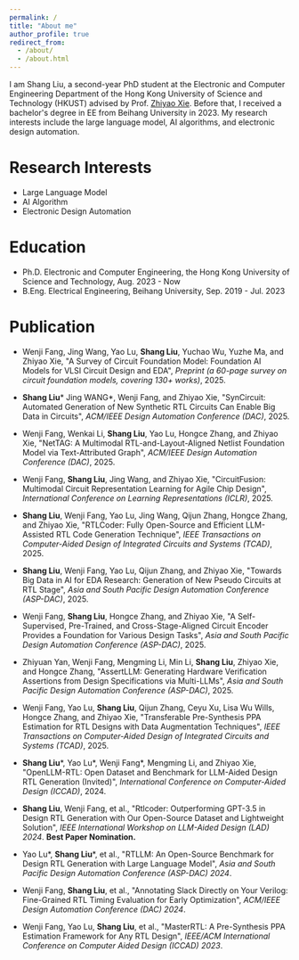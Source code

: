 ```yaml
---
permalink: /
title: "About me"
author_profile: true
redirect_from: 
  - /about/
  - /about.html
---
```


I am Shang Liu, a second-year PhD student at the Electronic and Computer Engineering Department of the Hong Kong University of Science and Technology (HKUST) advised by Prof. [Zhiyao Xie](https://zhiyaoxie.com/). Before that, I received a bachelor's degree in EE from Beihang University in 2023. My research interests include the large language model, AI algorithms, and electronic design automation. 

Research Interests
======
 * Large Language Model
 * AI Algorithm
 * Electronic Design Automation

Education
======
 * Ph.D. Electronic and Computer Engineering, the Hong Kong University of Science and Technology, Aug. 2023 - Now
 * B.Eng. Electrical Engineering, Beihang University, Sep. 2019 - Jul. 2023

Publication
======
* Wenji Fang, Jing Wang, Yao Lu, **Shang Liu**, Yuchao Wu, Yuzhe Ma, and Zhiyao Xie, "A Survey of Circuit Foundation Model: Foundation AI Models for VLSI Circuit Design and EDA", *Preprint (a 60-page survey on circuit foundation models, covering 130+ works)*, 2025.

* **Shang Liu**\* Jing WANG\*, Wenji Fang, and Zhiyao Xie, "SynCircuit: Automated Generation of New Synthetic RTL Circuits Can Enable Big Data in Circuits", *ACM/IEEE Design Automation Conference (DAC)*, 2025.

* Wenji Fang, Wenkai Li, **Shang Liu**, Yao Lu, Hongce Zhang, and Zhiyao Xie, "NetTAG: A Multimodal RTL-and-Layout-Aligned Netlist Foundation Model via Text-Attributed Graph", *ACM/IEEE Design Automation Conference (DAC)*, 2025.

* Wenji Fang, **Shang Liu**, Jing Wang, and Zhiyao Xie, "CircuitFusion: Multimodal Circuit Representation Learning for Agile Chip Design", *International Conference on Learning Representations (ICLR)*, 2025.

* **Shang Liu**, Wenji Fang, Yao Lu, Jing Wang, Qijun Zhang, Hongce Zhang, and Zhiyao Xie, "RTLCoder: Fully Open-Source and Efficient LLM-Assisted RTL Code Generation Technique", *IEEE Transactions on Computer-Aided Design of Integrated Circuits and Systems (TCAD)*, 2025.

* **Shang Liu**, Wenji Fang, Yao Lu, Qijun Zhang, and Zhiyao Xie, "Towards Big Data in AI for EDA Research: Generation of New Pseudo Circuits at RTL Stage", *Asia and South Pacific Design Automation Conference (ASP-DAC)*, 2025.

* Wenji Fang, **Shang Liu**, Hongce Zhang, and Zhiyao Xie, "A Self-Supervised, Pre-Trained, and Cross-Stage-Aligned Circuit Encoder Provides a Foundation for Various Design Tasks", *Asia and South Pacific Design Automation Conference (ASP-DAC)*, 2025.

* Zhiyuan Yan, Wenji Fang, Mengming Li, Min Li, **Shang Liu**, Zhiyao Xie, and Hongce Zhang, "AssertLLM: Generating Hardware Verification Assertions from Design Specifications via Multi-LLMs", *Asia and South Pacific Design Automation Conference (ASP-DAC)*, 2025.

* Wenji Fang, Yao Lu, **Shang Liu**, Qijun Zhang, Ceyu Xu, Lisa Wu Wills, Hongce Zhang, and Zhiyao Xie, "Transferable Pre-Synthesis PPA Estimation for RTL Designs with Data Augmentation Techniques", *IEEE Transactions on Computer-Aided Design of Integrated Circuits and Systems (TCAD)*, 2025.

* **Shang Liu**\*, Yao Lu\*, Wenji Fang\*, Mengming Li, and Zhiyao Xie, "OpenLLM-RTL: Open Dataset and Benchmark for LLM-Aided Design RTL Generation (Invited)", *International Conference on Computer-Aided Design (ICCAD)*, 2024.

* **Shang Liu**, Wenji Fang, et al., "Rtlcoder: Outperforming GPT-3.5 in Design RTL Generation with Our Open-Source Dataset and Lightweight Solution", *IEEE International Workshop on LLM-Aided Design (LAD) 2024*. **Best Paper Nomination.** 

* Yao Lu\*, **Shang Liu**\*, et al., "RTLLM: An Open-Source Benchmark for Design RTL Generation with Large Language Model", *Asia and South Pacific Design Automation Conference (ASP-DAC) 2024*.


* Wenji Fang, **Shang Liu**, et al., "Annotating Slack Directly on Your Verilog: Fine-Grained RTL Timing Evaluation for Early Optimization", *ACM/IEEE Design Automation Conference (DAC) 2024*.

* Wenji Fang, Yao Lu, **Shang Liu**, et al., "MasterRTL: A Pre-Synthesis PPA Estimation Framework for Any RTL Design", *IEEE/ACM International Conference on Computer Aided Design (ICCAD) 2023*.
